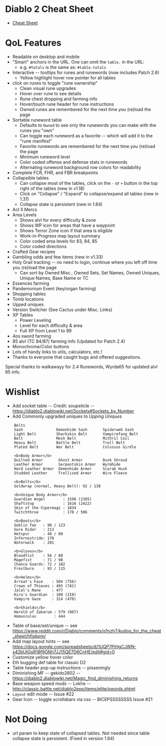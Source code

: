 # Diablo 2 Cheat Sheet

* [Cheat Sheet](https://sir-wilhelm.github.io/d2_cheat_sheet/)

# QoL Features

* Readable on desktop and mobile
 * "Smart" anchors in the URL.  One can omit the `table.` in the URL:
   * e.g. `#totals` is the same as: `#table.totals`
* Interactive -- tooltips for runes and runewords (now includes Patch 2.6)
  * Yellow highlight hover row pointer for all tables
* click on runes to toggle "rune ownership"
  * Clean visual rune upgrades
  * Hover over rune to see details
  * Rune chest dropping and farming info
  * Hover/touch rune header for rune instructions
  * Owned runes are remembered for the next time you (re)load the page
* Sortable runeword table
  * Defaults to `Owned` to see only the runewords you can make with the runes you "own"
  * Can toggle each runeword as a favorite -- which will add it to the "rune manifest"
  * Favorite runewords are remembered for the next time you (re)load the page
  * Minimum runeword level
  * Color coded offense and defense stats in runewords
  * Alternating runeword background row colors for readability
* Complete FCR, FHR, and FBR breakpoints
* Collapsible tables
   * Can collapse most of the tables, click on the `-` or `+` button in the top right of the tables (new in v1.18)
   * Click on "Collapse" / "Expand" to collapse/expand all tables (new in 1.31)
   * Collapse state is persistent (new in 1.84)
* Act II Mercs
* Area Levels
  * Shows alvl for every difficulty & zone
  * Shows WP icon for areas that have a waypoint
  * Shows Terror Zone icon if that area is eligible
  * Work-in-Progress map layout summary
  * Color coded area levels for 83, 84, 85
  * Color coded directions
* Crafted Gear recipes
* Gambling odds and few items (new in v1.33)
* Holy Grail tracking -- no need to login, continue where you left off time you (re)load the page
  * Can sort by Owned Misc., Owned Sets, Set Names, Owned Uniques, Unique Names, Base Name or TC
* Essences farming
* Pandemonium Event (key/organ farming)
* Shopping tables
* Tomb locations
* Upped uniques
* Version Switcher (See Cactus under Misc. Links)
* XP Tables
   * Power Leveling
   * Level for each difficulty & area
    * Full XP from Level 1 to 99
* 4os sword farming
* 85 alvl (TC 84/87) farming info  (Updated for Patch 2.4)
* Monochrome/Color buttons
* Lots of handy links to utils, calculators, etc.!
* Thanks to everyone that caught bugs and offered suggestions.


Special thanks to walkawayy for 2.4 Runewords, Wyrda65 for updated alvl 85 info.

# Wishlist

* Add socket table -- Credit: soupsticle  -- https://diablo2.diablowiki.net/Sockets#Sockets_by_Number
* Add Commonly upgraded uniques to _Upping Uniques_

```
    Belts
    Sash               Demonhide Sash       Spiderweb Sash
    Light Belt         Sharkskin Belt       Vampirefang Belt
    Belt               Mesh Belt            Mithril Coil
    Heavy Belt         Battle Belt          Troll Belt
    Plated Belt        War Belt             Colossus Girdle

    <b>Body Armor</b>
    Quilted Armor       Ghost Armor         Dusk Shroud
    Leather Armor       Serpentskin Armor   Wyrmhide
    Hard Leather Armor  Demonhide Armor     Scarab Husk
    Studded Leather     Trellised Armor     Wire Fleece

    <b>Belts</b>
    Goldwrap (normal, Heavy Belt): 92 / 130

    <b>Unique Body Armor</b>
    Guardian Angel        : 1590 (2385)
    Shaftstop             : 1616 (2422)
    Skin of the Vipermagi : 1034
    Twitchthroe           : 178 / 506

    <b>Boots</b>
    Goblin Toe   : 90 / 123
    Gore Rider   : 213
    Hotspur      : 48 / 80
    Infernostride: 170
    Waterwalk    : 201

    <b>Gloves</b>
    Bloodfist    : 56 / 88
    Magefist     : 71 / 98
    Chance Guards: 72 / 102
    Frostburn    : 93 / 115

    <b>Helms</b>
    Arreat's Face    : 504 (756)
    Crown of Thieves : 495 (741)
    Jalal's Mane     : 477
    Kira's Guardian  : 180 (210)
    Vampire Gaze     : 314 (470)

    <b>Shields</b>
    Herald of Zakarum : 579 (867)
    Homunculus        : 444
```

* Table of base/set/unique -- see https://www.reddit.com/r/Diablo/comments/q1nzh7/kudos_for_the_cheat_sheet/hfixbpm/
* Add map layout hints -- see https://docs.google.com/spreadsheets/d/1UQP7PjHgCJWN-s42bUtGsR18f9GNh7JJ15QE7D6CnHE/edit#gid=0
* Customize yellow hover color
* Eth bugging def table for classic D2
* Table header pop-up instructions -- pisseningly
* Diminishing MF -- gekido2802 -- https://diablo2.diablowiki.net/Magic_find_diminishing_returns
* Base weapon speed mods -- Lokhe -- http://classic.battle.net/diablo2exp/items/elite/swords.shtml
* `Layout` edit mode -- Issue #22
* Gear Icon -- toggle scrollsbars via css -- BICEPSSSSSSSS Issue #21

# Not Doing

* url param to keep state of collapsed tables.  Not needed since table collapse state is persistent. (Fixed in version 1.84)
